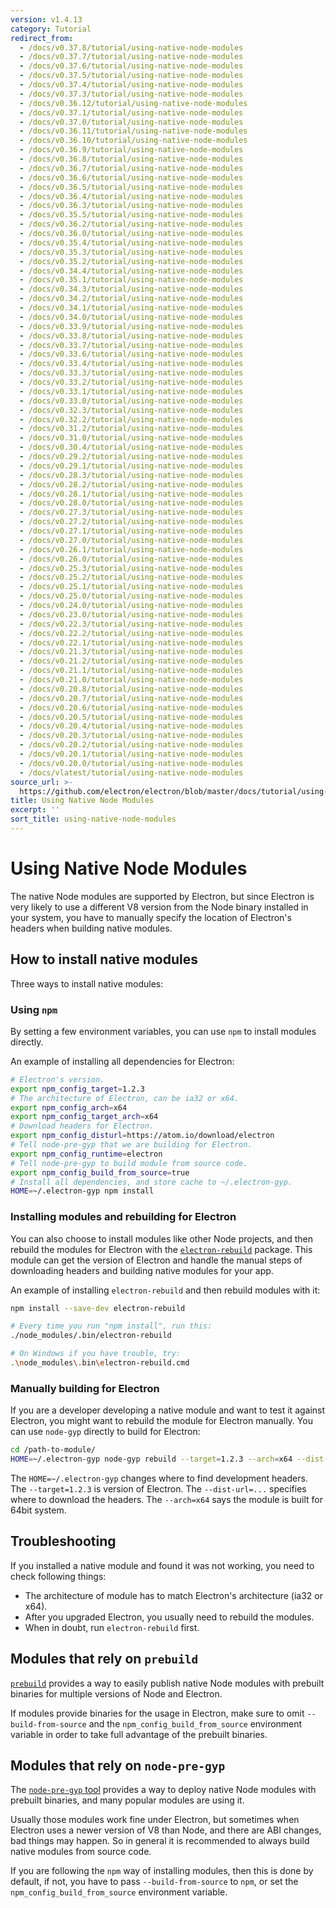 ```yaml
---
version: v1.4.13
category: Tutorial
redirect_from:
  - /docs/v0.37.8/tutorial/using-native-node-modules
  - /docs/v0.37.7/tutorial/using-native-node-modules
  - /docs/v0.37.6/tutorial/using-native-node-modules
  - /docs/v0.37.5/tutorial/using-native-node-modules
  - /docs/v0.37.4/tutorial/using-native-node-modules
  - /docs/v0.37.3/tutorial/using-native-node-modules
  - /docs/v0.36.12/tutorial/using-native-node-modules
  - /docs/v0.37.1/tutorial/using-native-node-modules
  - /docs/v0.37.0/tutorial/using-native-node-modules
  - /docs/v0.36.11/tutorial/using-native-node-modules
  - /docs/v0.36.10/tutorial/using-native-node-modules
  - /docs/v0.36.9/tutorial/using-native-node-modules
  - /docs/v0.36.8/tutorial/using-native-node-modules
  - /docs/v0.36.7/tutorial/using-native-node-modules
  - /docs/v0.36.6/tutorial/using-native-node-modules
  - /docs/v0.36.5/tutorial/using-native-node-modules
  - /docs/v0.36.4/tutorial/using-native-node-modules
  - /docs/v0.36.3/tutorial/using-native-node-modules
  - /docs/v0.35.5/tutorial/using-native-node-modules
  - /docs/v0.36.2/tutorial/using-native-node-modules
  - /docs/v0.36.0/tutorial/using-native-node-modules
  - /docs/v0.35.4/tutorial/using-native-node-modules
  - /docs/v0.35.3/tutorial/using-native-node-modules
  - /docs/v0.35.2/tutorial/using-native-node-modules
  - /docs/v0.34.4/tutorial/using-native-node-modules
  - /docs/v0.35.1/tutorial/using-native-node-modules
  - /docs/v0.34.3/tutorial/using-native-node-modules
  - /docs/v0.34.2/tutorial/using-native-node-modules
  - /docs/v0.34.1/tutorial/using-native-node-modules
  - /docs/v0.34.0/tutorial/using-native-node-modules
  - /docs/v0.33.9/tutorial/using-native-node-modules
  - /docs/v0.33.8/tutorial/using-native-node-modules
  - /docs/v0.33.7/tutorial/using-native-node-modules
  - /docs/v0.33.6/tutorial/using-native-node-modules
  - /docs/v0.33.4/tutorial/using-native-node-modules
  - /docs/v0.33.3/tutorial/using-native-node-modules
  - /docs/v0.33.2/tutorial/using-native-node-modules
  - /docs/v0.33.1/tutorial/using-native-node-modules
  - /docs/v0.33.0/tutorial/using-native-node-modules
  - /docs/v0.32.3/tutorial/using-native-node-modules
  - /docs/v0.32.2/tutorial/using-native-node-modules
  - /docs/v0.31.2/tutorial/using-native-node-modules
  - /docs/v0.31.0/tutorial/using-native-node-modules
  - /docs/v0.30.4/tutorial/using-native-node-modules
  - /docs/v0.29.2/tutorial/using-native-node-modules
  - /docs/v0.29.1/tutorial/using-native-node-modules
  - /docs/v0.28.3/tutorial/using-native-node-modules
  - /docs/v0.28.2/tutorial/using-native-node-modules
  - /docs/v0.28.1/tutorial/using-native-node-modules
  - /docs/v0.28.0/tutorial/using-native-node-modules
  - /docs/v0.27.3/tutorial/using-native-node-modules
  - /docs/v0.27.2/tutorial/using-native-node-modules
  - /docs/v0.27.1/tutorial/using-native-node-modules
  - /docs/v0.27.0/tutorial/using-native-node-modules
  - /docs/v0.26.1/tutorial/using-native-node-modules
  - /docs/v0.26.0/tutorial/using-native-node-modules
  - /docs/v0.25.3/tutorial/using-native-node-modules
  - /docs/v0.25.2/tutorial/using-native-node-modules
  - /docs/v0.25.1/tutorial/using-native-node-modules
  - /docs/v0.25.0/tutorial/using-native-node-modules
  - /docs/v0.24.0/tutorial/using-native-node-modules
  - /docs/v0.23.0/tutorial/using-native-node-modules
  - /docs/v0.22.3/tutorial/using-native-node-modules
  - /docs/v0.22.2/tutorial/using-native-node-modules
  - /docs/v0.22.1/tutorial/using-native-node-modules
  - /docs/v0.21.3/tutorial/using-native-node-modules
  - /docs/v0.21.2/tutorial/using-native-node-modules
  - /docs/v0.21.1/tutorial/using-native-node-modules
  - /docs/v0.21.0/tutorial/using-native-node-modules
  - /docs/v0.20.8/tutorial/using-native-node-modules
  - /docs/v0.20.7/tutorial/using-native-node-modules
  - /docs/v0.20.6/tutorial/using-native-node-modules
  - /docs/v0.20.5/tutorial/using-native-node-modules
  - /docs/v0.20.4/tutorial/using-native-node-modules
  - /docs/v0.20.3/tutorial/using-native-node-modules
  - /docs/v0.20.2/tutorial/using-native-node-modules
  - /docs/v0.20.1/tutorial/using-native-node-modules
  - /docs/v0.20.0/tutorial/using-native-node-modules
  - /docs/vlatest/tutorial/using-native-node-modules
source_url: >-
  https://github.com/electron/electron/blob/master/docs/tutorial/using-native-node-modules.md
title: Using Native Node Modules
excerpt: ''
sort_title: using-native-node-modules
---
```

# Using Native Node Modules

The native Node modules are supported by Electron, but since Electron is very likely to use a different V8 version from the Node binary installed in your system, you have to manually specify the location of Electron's headers when building native modules.

## How to install native modules

Three ways to install native modules:

### Using `npm`

By setting a few environment variables, you can use `npm` to install modules directly.

An example of installing all dependencies for Electron:

```bash
# Electron's version.
export npm_config_target=1.2.3
# The architecture of Electron, can be ia32 or x64.
export npm_config_arch=x64
export npm_config_target_arch=x64
# Download headers for Electron.
export npm_config_disturl=https://atom.io/download/electron
# Tell node-pre-gyp that we are building for Electron.
export npm_config_runtime=electron
# Tell node-pre-gyp to build module from source code.
export npm_config_build_from_source=true
# Install all dependencies, and store cache to ~/.electron-gyp.
HOME=~/.electron-gyp npm install
```

### Installing modules and rebuilding for Electron

You can also choose to install modules like other Node projects, and then rebuild the modules for Electron with the [`electron-rebuild`](https://github.com/paulcbetts/electron-rebuild) package. This module can get the version of Electron and handle the manual steps of downloading headers and building native modules for your app.

An example of installing `electron-rebuild` and then rebuild modules with it:

```bash
npm install --save-dev electron-rebuild

# Every time you run "npm install", run this:
./node_modules/.bin/electron-rebuild

# On Windows if you have trouble, try:
.\node_modules\.bin\electron-rebuild.cmd
```

### Manually building for Electron

If you are a developer developing a native module and want to test it against Electron, you might want to rebuild the module for Electron manually. You can use `node-gyp` directly to build for Electron:

```bash
cd /path-to-module/
HOME=~/.electron-gyp node-gyp rebuild --target=1.2.3 --arch=x64 --dist-url=https://atom.io/download/electron
```

The `HOME=~/.electron-gyp` changes where to find development headers. The `--target=1.2.3` is version of Electron. The `--dist-url=...` specifies where to download the headers. The `--arch=x64` says the module is built for 64bit system.

## Troubleshooting

If you installed a native module and found it was not working, you need to check following things:

*   The architecture of module has to match Electron's architecture (ia32 or x64).
*   After you upgraded Electron, you usually need to rebuild the modules.
*   When in doubt, run `electron-rebuild` first.

## Modules that rely on `prebuild`

[`prebuild`](https://github.com/mafintosh/prebuild) provides a way to easily publish native Node modules with prebuilt binaries for multiple versions of Node and Electron.

If modules provide binaries for the usage in Electron, make sure to omit `--build-from-source` and the `npm_config_build_from_source` environment variable in order to take full advantage of the prebuilt binaries.

## Modules that rely on `node-pre-gyp`

The [`node-pre-gyp` tool](https://github.com/mapbox/node-pre-gyp) provides a way to deploy native Node modules with prebuilt binaries, and many popular modules are using it.

Usually those modules work fine under Electron, but sometimes when Electron uses a newer version of V8 than Node, and there are ABI changes, bad things may happen. So in general it is recommended to always build native modules from source code.

If you are following the `npm` way of installing modules, then this is done by default, if not, you have to pass `--build-from-source` to `npm`, or set the `npm_config_build_from_source` environment variable.
